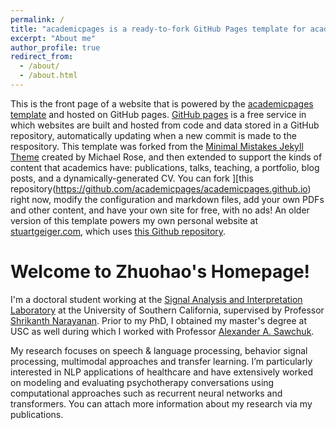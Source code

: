 ```yaml
---
permalink: /
title: "academicpages is a ready-to-fork GitHub Pages template for academic personal websites"
excerpt: "About me"
author_profile: true
redirect_from: 
  - /about/
  - /about.html
---
```


This is the front page of a website that is powered by the [academicpages template](https://github.com/academicpages/academicpages.github.io) and hosted on GitHub pages. [GitHub pages](https://pages.github.com) is a free service in which websites are built and hosted from code and data stored in a GitHub repository, automatically updating when a new commit is made to the respository. This template was forked from the [Minimal Mistakes Jekyll Theme](https://mmistakes.github.io/minimal-mistakes/) created by Michael Rose, and then extended to support the kinds of content that academics have: publications, talks, teaching, a portfolio, blog posts, and a dynamically-generated CV. You can fork ][this repository(https://github.com/academicpages/academicpages.github.io) right now, modify the configuration and markdown files, add your own PDFs and other content, and have your own site for free, with no ads! An older version of this template powers my own personal website at [stuartgeiger.com](http://stuartgeiger.com), which uses [this Github repository](https://github.com/staeiou/staeiou.github.io).

Welcome to Zhuohao's Homepage!
======
I'm a doctoral student working at the [Signal Analysis and Interpretation Laboratory](https://sail.usc.edu/) at the University of Southern California, supervised by Professor [Shrikanth Narayanan](https://sail.usc.edu/people/shri.html). Prior to my PhD, I obtained my master's degree at USC as well during which I worked with Professor [Alexander A. Sawchuk](https://viterbi.usc.edu/directory/faculty/Sawchuk/Alexander).

My research focuses on speech & language processing, behavior signal processing, multimodal approaches and transfer learning. I’m particularly interested in NLP applications of healthcare and have extensively worked on modeling and evaluating psychotherapy conversations using computational approaches such as recurrent neural networks and transformers. You can attach more information about my research via my publications.